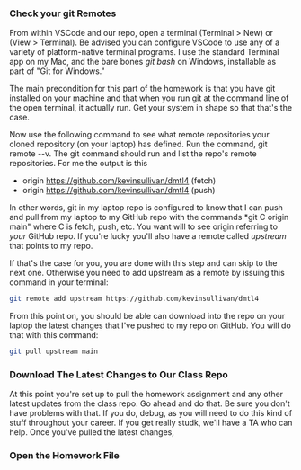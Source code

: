 
### Check your git Remotes

From within VSCode and our repo, open a terminal (Terminal > New)
or (View > Terminal). Be advised you can configure VSCode to use
any of a variety of platform-native terminal programs. I use the
standard Terminal app on my Mac, and the bare bones *git bash* on
Windows, installable as part of "Git for Windows."

The main precondition for this part of the homework is that you
have git installed on your machine and that when you run git at
the command line of the open terminal, it actually run. Get your
system in shape so that that's the case.

Now use the following command to see what remote repositories
your cloned repository (on your laptop) has defined. Run the
command, git remote --v. The git command should run and list
the repo's remote repositories. For me the output is this

- origin  https://github.com/kevinsullivan/dmtl4 (fetch)
- origin  https://github.com/kevinsullivan/dmtl4 (push)

In other words, git in my laptop repo is configured to know
that I can push and pull from my laptop to my GitHub repo with
the commands *git C origin main" where C is fetch, push, etc.
You want will to see origin referring to *your* GitHub repo.
If you're lucky you'll also have a remote called *upstream*
that points to my repo.

If that's the case for you, you are done with this step and
can skip to the next one. Otherwise you need to add upstream
as a remote by issuing this command in your terminal:

```sh
git remote add upstream https://github.com/kevinsullivan/dmtl4
```

From this point on, you should be able can download into the
repo on your laptop the latest changes that I've pushed to my
repo on GitHub. You will do that with this command:

```sh
git pull upstream main
```

### Download The Latest Changes to Our Class Repo

At this point you're set up to pull the homework assignment and
any other latest updates from the class repo. Go ahead and do that.
Be sure you don't have problems with that. If you do, debug, as you
will need to do this kind of stuff throughout your career. If you
get really studk, we'll have a TA who can help. Once you've pulled
the latest changes,

### Open the Homework File



